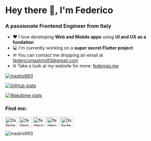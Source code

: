 <h1 align="left">Hey there 👋, I'm Federico</h1>
<h3 align="left">A passionate Frontend Engineer from Italy</h3>
  
- ❤ I love developing **Web and Mobile apps** using **UI and UX as a fundation**
- 💻 I'm currently working on a **super secret Flutter project**
- ✉ You can contact me dropping an email at federicomastrini93@gmail.com
- 🌐 Take a look at my website for more: <a href="http://fedemas.me" target="_blank">fedemas.me</a>


<p align="left"> <a href="https://github.com/ryo-ma/github-profile-trophy"><img src="https://github-profile-trophy.vercel.app/?username=mastro993" alt="mastro993" /></a> </p>
  
[![GitHub stats](https://github-readme-stats.vercel.app/api?username=mastro993&theme=tokyonight&show_icons=true)](https://github.com/anuraghazra/github-readme-stats)<br/></p>
[![Wakatime stats](https://github-readme-stats.vercel.app/api/wakatime?username=fedemas&theme=tokyonight&layout=compact)](https://wakatime.com/@fedemas)<br/>

<h3 align="left">Find me:</h3>
<p align="left">
<a href="https://twitter.com/0xfedemas" target="blank"><img align="center" src="https://raw.githubusercontent.com/rahuldkjain/github-profile-readme-generator/master/src/images/icons/Social/twitter.svg" alt="0xfedemas" height="30" width="40" /></a>
<a href="https://www.linkedin.com/in/fedemas/" target="blank"><img align="center" src="https://raw.githubusercontent.com/rahuldkjain/github-profile-readme-generator/master/src/images/icons/Social/linked-in-alt.svg" alt="fedemas" height="30" width="40" /></a>
<a href="https://stackoverflow.com/users/federico-mastrini" target="blank"><img align="center" src="https://raw.githubusercontent.com/rahuldkjain/github-profile-readme-generator/master/src/images/icons/Social/stack-overflow.svg" alt="federico-mastrini" height="30" width="40" /></a>
<a href="https://fb.com/fedemas993" target="blank"><img align="center" src="https://raw.githubusercontent.com/rahuldkjain/github-profile-readme-generator/master/src/images/icons/Social/facebook.svg" alt="fedemas993" height="30" width="40" /></a>
<a href="https://instagram.com/0xfedemas__" target="blank"><img align="center" src="https://raw.githubusercontent.com/rahuldkjain/github-profile-readme-generator/master/src/images/icons/Social/instagram.svg" alt="0xfedemas__" height="30" width="40" /></a>
</p>

<p align="left"> <img src="https://komarev.com/ghpvc/?username=mastro993&label=Profile%20views&color=0e75b6&style=flat" alt="mastro993" /> </p>

